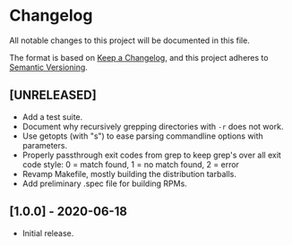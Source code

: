 # Changelog

All notable changes to this project will be documented in this file.

The format is based on
[Keep a Changelog](https://keepachangelog.com/en/1.0.0/), and this
project adheres to
[Semantic Versioning](https://semver.org/spec/v2.0.0.html).

## [UNRELEASED]

* Add a test suite.
* Document why recursively grepping directories with `-r` does not
  work.
* Use getopts (with "s") to ease parsing commandline options with
  parameters.
* Properly passthrough exit codes from grep to keep grep's over all
  exit code style: 0 = match found, 1 = no match found, 2 = error
* Revamp Makefile, mostly building the distribution tarballs.
* Add preliminary .spec file for building RPMs.

## [1.0.0] - 2020-06-18

* Initial release.

